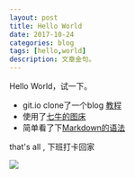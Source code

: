 ```yaml
---
layout: post
title: Hello World
date: 2017-10-24
categories: blog
tags: [hello,world]
description: 文章金句。
---
```


Hello World，试一下。

- git.io clone了一个blog [教程](http://www.cnfeat.com/blog/2014/05/11/how-to-build-a-blog/)
- 使用了[七牛的图床](http://www.cnfeat.com/blog/2015/11/30/cli-qiniu/) 
- 简单看了下[Markdown的语法](http://www.appinn.com/markdown/)

that's all , 下班打卡回家

![](http://oybmb6yjg.bkt.clouddn.com/3983_1.jpg)












